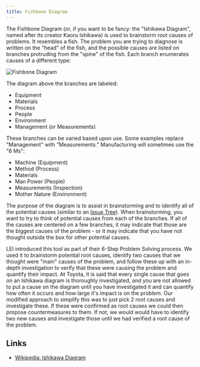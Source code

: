 ```yaml
---
title: Fishbone Diagram
---
```


The Fishbone Diagram (or, if you want to be fancy: the "Ishikawa Diagram", named after its creator Kaoru Ishikawa) is used to brainstorm root causes of problems.  It resembles a fish.  The problem you are trying to diagnose is written on the "head" of the fish, and the possible causes are listed on branches protruding from the "spine" of the fish.  Each branch enumerates causes of a different type:

![Fishbone Diagram](assets/fishbone-diagram.jpg)

The diagram above the branches are labeled:

* Equipment
* Materials
* Process
* People
* Environment
* Management (or Measurements)

These branches can be varied based upon use.  Some examples replace "Management" with "Measurements."  Manufacturing will sometimes use the "6 Ms":

* Machine (Equipment)
* Method (Process)
* Materials
* Man Power (People)
* Measurements (Inspection)
* Mother Nature (Environment)

The purpose of the diagram is to assist in brainstorming and to identify all of the potential causes (similar to an [Issue Tree](five-whys)).  When brainstorming, you want to try to think of potential causes from each of the branches.  If all of the causes are centered on a few branches, it may indicate that those are the biggest causes of the problem - or it may indicate that you have not thought outside the box for other potential causes.

LEI introduced this tool as part of their 6-Step Problem Solving process.  We used it to brainstorm potential root causes, identify two causes that we thought were "main" causes of the problem, and follow these up with an in-depth investigation to verify that these were causing the problem and quantify their impact.  At Toyota, it is said that every single cause that goes on an Ishikawa diagram is thoroughly investigated, and you are not allowed to put a cause on the diagram until you have investigated it and can quantify how often it occurs and how large it's impact is on the problem.  Our modified approach to simplify this was to just pick 2 root causes and investigate these.  If these were confirmed as root causes we could then propose countermeasures to them.  If not, we would would have to identify two new causes and investigate those until we had verified a root cause of the problem.

## Links

* [Wikipedia: Ishikawa Diagram](https://en.wikipedia.org/wiki/Ishikawa_diagram)

